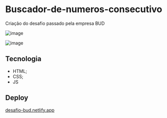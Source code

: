 # Buscador-de-numeros-consecutivo
Criação do desafio passado pela empresa BUD

![image](https://user-images.githubusercontent.com/65436800/146192149-f0bbb2db-21d4-4862-a4d2-edd7e768a6cc.png)

![image](https://user-images.githubusercontent.com/65436800/146192223-07354998-e0dd-4d93-b0df-1dd782de0f51.png)

## Tecnologia
- HTML;
- CSS;
- JS

## Deploy
<a href="desafio-bud.netlify.app"> desafio-bud.netlify.app </a>
